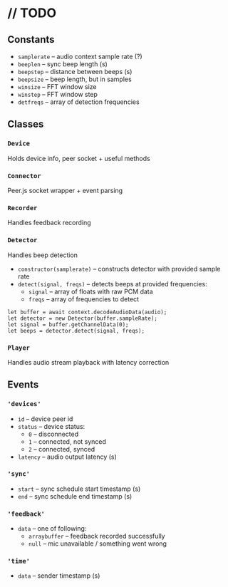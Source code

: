 // TODO
=======

Constants
---------

* `samplerate` &ndash; audio context sample rate (?)
* `beeplen` &ndash; sync beep length (s)
* `beepstep` &ndash; distance between beeps (s)
* `beepsize` &ndash; beep length, but in samples
* `winsize` &ndash; FFT window size
* `winstep` &ndash; FFT window step
* `detfreqs` &ndash; array of detection frequencies

Classes
-------

### `Device`

Holds device info, peer socket + useful methods

### `Connector`

Peer.js socket wrapper + event parsing

### `Recorder`

Handles feedback recording

### `Detector`

Handles beep detection

* `constructor(samplerate)` &ndash; constructs detector with provided sample rate
* `detect(signal, freqs)` &ndash; detects beeps at provided frequencies:
    * `signal` &ndash; array of floats with raw PCM data
    * `freqs` &ndash; array of frequencies to detect

```
let buffer = await context.decodeAudioData(audio);
let detector = new Detector(buffer.sampleRate);
let signal = buffer.getChannelData(0);
let beeps = detector.detect(signal, freqs);
```

### `Player`

Handles audio stream playback with latency correction

Events
------

### `'devices'`

* `id` &ndash; device peer id
* `status` &ndash; device status:
    * `0` &ndash; disconnected
    * `1` &ndash; connected, not synced
    * `2` &ndash; connected, synced
* `latency` &ndash; audio output latency (s)

### `'sync'`

* `start` &ndash; sync schedule start timestamp (s)
* `end` &ndash; sync schedule end timestamp (s)

### `'feedback'`

* `data` &ndash; one of following:
    * `arraybuffer` &ndash; feedback recorded successfully
    * `null` &ndash; mic unavailable / something went wrong
    
### `'time'`

* `data` &ndash; sender timestamp (s)
